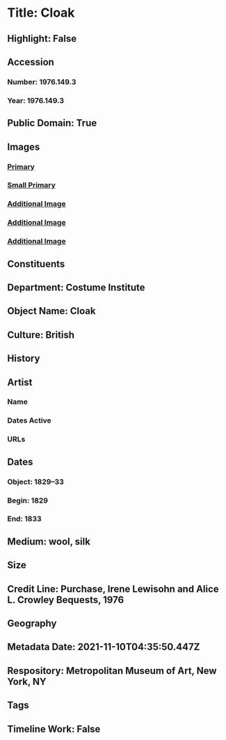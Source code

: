 # Title: Cloak
## Highlight: False
## Accession
### Number: 1976.149.3
### Year: 1976.149.3
## Public Domain: True
## Images
### [Primary](https://images.metmuseum.org/CRDImages/ci/original/1976.149.3_F.jpg)
### [Small Primary](https://images.metmuseum.org/CRDImages/ci/web-large/1976.149.3_F.jpg)
### [Additional Image](https://images.metmuseum.org/CRDImages/ci/original/1976.149.3_B.jpg)
### [Additional Image](https://images.metmuseum.org/CRDImages/ci/original/1976.149.3_d.jpg)
### [Additional Image](https://images.metmuseum.org/CRDImages/ci/original/1976.149.3G.jpg)
## Constituents
## Department: Costume Institute
## Object Name: Cloak
## Culture: British
## History
## Artist
### Name
### Dates Active
### URLs
## Dates
### Object: 1829–33
### Begin: 1829
### End: 1833
## Medium: wool, silk
## Size
## Credit Line: Purchase, Irene Lewisohn and Alice L. Crowley Bequests, 1976
## Geography
## Metadata Date: 2021-11-10T04:35:50.447Z
## Respository: Metropolitan Museum of Art, New York, NY
## Tags
## Timeline Work: False